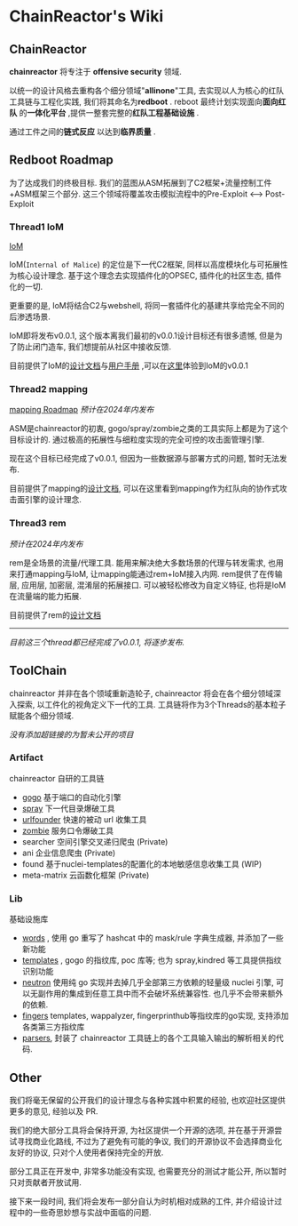 # ChainReactor's Wiki

## ChainReactor

**chainreactor** 将专注于 **offensive security** 领域.

以统一的设计风格去重构各个细分领域"**allinone**"工具, 去实现以人为核心的红队工具链与工程化实践,  我们将其命名为**redboot** . reboot 最终计划实现面向**面向红队** 的**一体化平台** ,提供一整套完整的**红队工程基础设施** . 

通过工件之间的**链式反应** 以达到**临界质量** .

## Redboot Roadmap

为了达成我们的终极目标. 我们的蓝图从ASM拓展到了C2框架+流量控制工件+ASM框架三个部分.  这三个领域将覆盖攻击模拟流程中的Pre-Exploit <--> Post-Exploit

### Thread1 IoM

[IoM](IoM)

IoM(`Internal of Malice`) 的定位是下一代C2框架, 同样以高度模块化与可拓展性为核心设计理念. 基于这个理念去实现插件化的OPSEC, 插件化的社区生态, 插件化的一切.

更重要的是, IoM将结合C2与webshell, 将同一套插件化的基建共享给完全不同的后渗透场景. 

IoM即将发布v0.0.1, 这个版本离我们最初的v0.0.1设计目标还有很多遗憾, 但是为了防止闭门造车, 我们想提前从社区中接收反馈.

目前提供了IoM的[设计文档](/wiki/IoM/design.md)与[用户手册](/wiki/IoM/manual.md) ,可以在[这里](https://github.com/chainreactors/malice-network)体验到IoM的v0.0.1

### Thread2 mapping

[mapping Roadmap](mapping/roadmap.md) *预计在2024年内发布*

ASM是chainreactor的初衷, gogo/spray/zombie之类的工具实际上都是为了这个目标设计的. 通过极高的拓展性与细粒度实现的完全可控的攻击面管理引擎.

现在这个目标已经完成了v0.0.1, 但因为一些数据源与部署方式的问题, 暂时无法发布. 

目前提供了mapping的[设计文档](/wiki/mapping), 可以在这里看到mapping作为红队向的协作式攻击面引擎的设计理念.

### Thread3 rem

*预计在2024年内发布*

rem是全场景的流量/代理工具. 能用来解决绝大多数场景的代理与转发需求, 也用来打通mapping与IoM, 让mapping能通过rem+IoM接入内网. rem提供了在传输层, 应用层, 加密层, 混淆层的拓展接口. 可以被轻松修改为自定义特征, 也将是IoM在流量端的能力拓展. 

目前提供了rem的[设计文档](/wiki/rem)

---

*目前这三个thread都已经完成了v0.0.1, 将逐步发布.*

## ToolChain

chainreactor 并非在各个领域重新造轮子, chainreactor 将会在各个细分领域深入探索, 以工件化的视角定义下一代的工具. 工具链将作为3个Threads的基本粒子赋能各个细分领域. 

_没有添加超链接的为暂未公开的项目_

### Artifact

chainreactor 自研的工具链

- [gogo](gogo/index.md) 基于端口的自动化引擎
- [spray](spray/index.md) 下一代目录爆破工具
- [urlfounder](https://github.com/chainreactors/urlfounder/) 快速的被动 url 收集工具
- [zombie](https://github.com/chainreactors/zombie/) 服务口令爆破工具
- searcher 空间引擎交叉递归爬虫 (Private)
- ani 企业信息爬虫 (Private)
- found 基于nuclei-templates的配置化的本地敏感信息收集工具 (WIP)
- meta-matrix 云函数化框架 (Private)

### Lib

基础设施库

- [words](https://chainreactors.github.io/wiki/libs/words/) , 使用 go 重写了 hashcat 中的 mask/rule 字典生成器, 并添加了一些新功能
- [templates](https://github.com/chainreactors/templates) , gogo 的指纹库, poc 库等; 也为 spray,kindred 等工具提供指纹识别功能
- [neutron](https://chainreactors.github.io/wiki/libs/neutron/) 使用纯 go 实现并去掉几乎全部第三方依赖的轻量级 nuclei 引擎, 可以无副作用的集成到任意工具中而不会破坏系统兼容性. 也几乎不会带来额外的依赖.
- [fingers](https://chainreactors.github.io/wiki/libs/fingers/)  templates, wappalyzer, fingerprinthub等指纹库的go实现,  支持添加各类第三方指纹库
- [parsers](https://github.com/chainreactors/parsers), 封装了 chainreactor 工具链上的各个工具输入输出的解析相关的代码.

## Other

我们将毫无保留的公开我们的设计理念与各种实践中积累的经验, 也欢迎社区提供更多的意见, 经验以及 PR. 

我们的绝大部分工具将会保持开源, 为社区提供一个开源的选项, 并在基于开源尝试寻找商业化路线, 不过为了避免有可能的争议, 我们的开源协议不会选择商业化友好的协议, 只对个人使用者保持完全的开放.

部分工具正在开发中, 非常多功能没有实现, 也需要充分的测试才能公开, 所以暂时只对贡献者开放试用.

接下来一段时间, 我们将会发布一部分自认为时机相对成熟的工件, 并介绍设计过程中的一些奇思妙想与实战中面临的问题.
